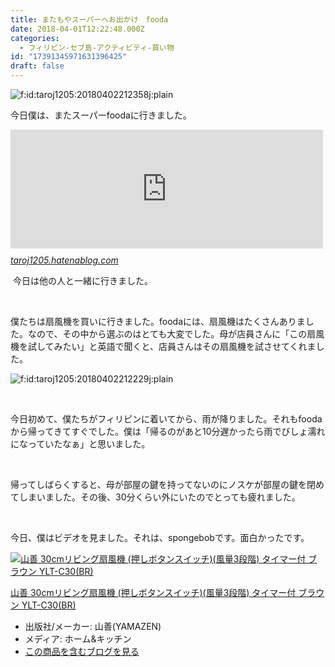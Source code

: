 ```yaml
---
title: またもやスーパーへお出かけ　fooda
date: 2018-04-01T12:22:48.000Z
categories:
  - フィリピン-セブ島-アクティビティ-買い物
id: "17391345971631396425"
draft: false
---
```

<p><img class="hatena-fotolife" title="f:id:taroj1205:20180402212358j:plain" src="https://cdn-ak.f.st-hatena.com/images/fotolife/t/taroj1205/20180402/20180402212358.jpg" alt="f:id:taroj1205:20180402212358j:plain" /></p>
<p>今日僕は、またスーパーfoodaに行きました。</p>
<p><iframe class="embed-card embed-blogcard" style="display: block; width: 100%; height: 190px; max-width: 500px; margin: 10px 0px;" title="とうとうお出かけ　スーパーfooda - 【日刊】12歳の僕のフィリピン・セブ島における語学留学日記" src="https://hatenablog-parts.com/embed?url=https%3A%2F%2Ftaroj1205.hatenablog.com%2Fentry%2FPhilippines03" frameborder="0" scrolling="no"></iframe><cite class="hatena-citation"><a href="https://taroj1205.hatenablog.com/entry/Philippines03">taroj1205.hatenablog.com</a></cite></p>
<p> 今日は他の人と一緒に行きました。</p>
<p> </p>
<p>僕たちは扇風機を買いに行きました。foodaには、扇風機はたくさんありました。なので、その中から選ぶのはとても大変でした。母が店員さんに「この扇風機を試してみたい」と英語で聞くと、店員さんはその扇風機を試させてくれました。</p>
<p><img class="hatena-fotolife" title="f:id:taroj1205:20180402212229j:plain" src="https://cdn-ak.f.st-hatena.com/images/fotolife/t/taroj1205/20180402/20180402212229.jpg" alt="f:id:taroj1205:20180402212229j:plain" /></p>
<p> </p>
<p>今日初めて、僕たちがフィリピンに着いてから、雨が降りました。それもfoodaから帰ってきてすぐでした。僕は「帰るのがあと10分遅かったら雨でびしょ濡れになっていたなぁ」と思いました。</p>
<p> </p>
<p>帰ってしばらくすると、母が部屋の鍵を持ってないのにノスケが部屋の鍵を閉めてしまいました。その後、30分くらい外にいたのでとっても疲れました。</p>
<p> </p>
<p>今日、僕はビデオを見ました。それは、spongebobです。面白かったです。</p>
<div class="freezed">
<div class="hatena-asin-detail"><a href="http://www.amazon.co.jp/exec/obidos/ASIN/B01DIUP7YW/taroj1205-hatena-22/"><img class="hatena-asin-detail-image" title="山善 30cmリビング扇風機 (押しボタンスイッチ)(風量3段階) タイマー付 ブラウン YLT-C30(BR)" src="https://images-fe.ssl-images-amazon.com/images/I/41tW50fNpXL._SL160_.jpg" alt="山善 30cmリビング扇風機 (押しボタンスイッチ)(風量3段階) タイマー付 ブラウン YLT-C30(BR)" /></a>
<div class="hatena-asin-detail-info">
<p class="hatena-asin-detail-title"><a href="http://www.amazon.co.jp/exec/obidos/ASIN/B01DIUP7YW/taroj1205-hatena-22/">山善 30cmリビング扇風機 (押しボタンスイッチ)(風量3段階) タイマー付 ブラウン YLT-C30(BR)</a></p>
<ul>
<li><span class="hatena-asin-detail-label">出版社/メーカー:</span> 山善(YAMAZEN)</li>
<li><span class="hatena-asin-detail-label">メディア:</span> ホーム&amp;キッチン</li>
<li><a href="http://d.hatena.ne.jp/asin/B01DIUP7YW/taroj1205-hatena-22" target="_blank">この商品を含むブログを見る</a></li>
</ul>
</div>
<div class="hatena-asin-detail-foot"> </div>
</div>
</div>
<p> </p>
